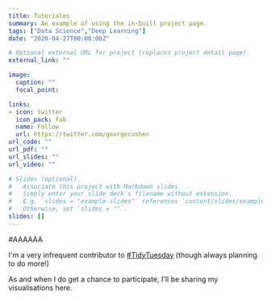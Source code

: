 ```yaml
---
title: Tutoriales
summary: An example of using the in-built project page.
tags: ["Data Science","Deep Learning"]
date: "2020-04-27T00:00:00Z"

# Optional external URL for project (replaces project detail page).
external_link: ""

image:
  caption: ""
  focal_point: 

links:
- icon: twitter
  icon_pack: fab
  name: Follow
  url: https://twitter.com/georgecushen
url_code: ""
url_pdf: ""
url_slides: ""
url_video: ""

# Slides (optional).
#   Associate this project with Markdown slides.
#   Simply enter your slide deck's filename without extension.
#   E.g. `slides = "example-slides"` references `content/slides/example-slides.md`.
#   Otherwise, set `slides = ""`.
slides: []
---
```

#AAAAAA

I'm a very infrequent contributor to [#TidyTuesday](https://github.com/rfordatascience/tidytuesday) (though always planning to do more!)

As and when I do get a chance to participate, I'll be sharing my visualisations here.
